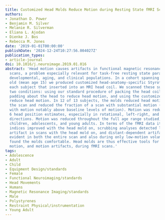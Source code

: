 ```yaml
---
title: Customized Head Molds Reduce Motion during Resting State fMRI Scans
authors:
- Jonathan D. Power
- Benjamin M. Silver
- Melanie R. Silverman
- Eliana L. Ajodan
- Dienke J. Bos
- Rebecca M. Jones
date: '2019-01-01T00:00:00'
publishDate: '2024-12-24T10:27:56.004027Z'
publication_types:
- article-journal
doi: 10.1016/j.neuroimage.2019.01.016
abstract: 'Head motion causes artifacts in functional magnetic resonance imaging (fMRI)
  scans, a problem especially relevant for task-free resting state paradigms and for
  developmental, aging, and clinical populations. In a cohort spanning 7-28 years
  old (mean age 15) we produced customized head-anatomy-specific Styrofoam molds for
  each subject that inserted into an MRI head coil. We scanned these subjects under
  two conditions: using our standard procedure of packing the head coil with foam
  padding about the head to reduce head motion, and using the customized molds to
  reduce head motion. In 12 of 13 subjects, the molds reduced head motion throughout
  the scan and reduced the fraction of a scan with substantial motion (i.e., volumes
  with motion notably above baseline levels of motion). Motion was reduced in all
  6 head position estimates, especially in rotational, left-right, and superior-inferior
  directions. Motion was reduced throughout the full age range studied, including
  children, adolescents, and young adults. In terms of the fMRI data itself, quality
  indices improved with the head mold on, scrubbing analyses detected less distance-dependent
  artifact in scans with the head mold on, and distant-dependent artifact was less
  evident in both the entire scan and also during only low-motion volumes. Subjects
  found the molds comfortable. Head molds are thus effective tools for reducing head
  motion, and motion artifacts, during fMRI scans.'
tags:
- Adolescence
- Adult
- Child
- Equipment Design/standards
- Female
- Functional Neuroimaging/standards
- Head Movements
- Humans
- Magnetic Resonance Imaging/standards
- Male
- Polystyrenes
- Restraint Physical/instrumentation
- Young Adult
---
```

